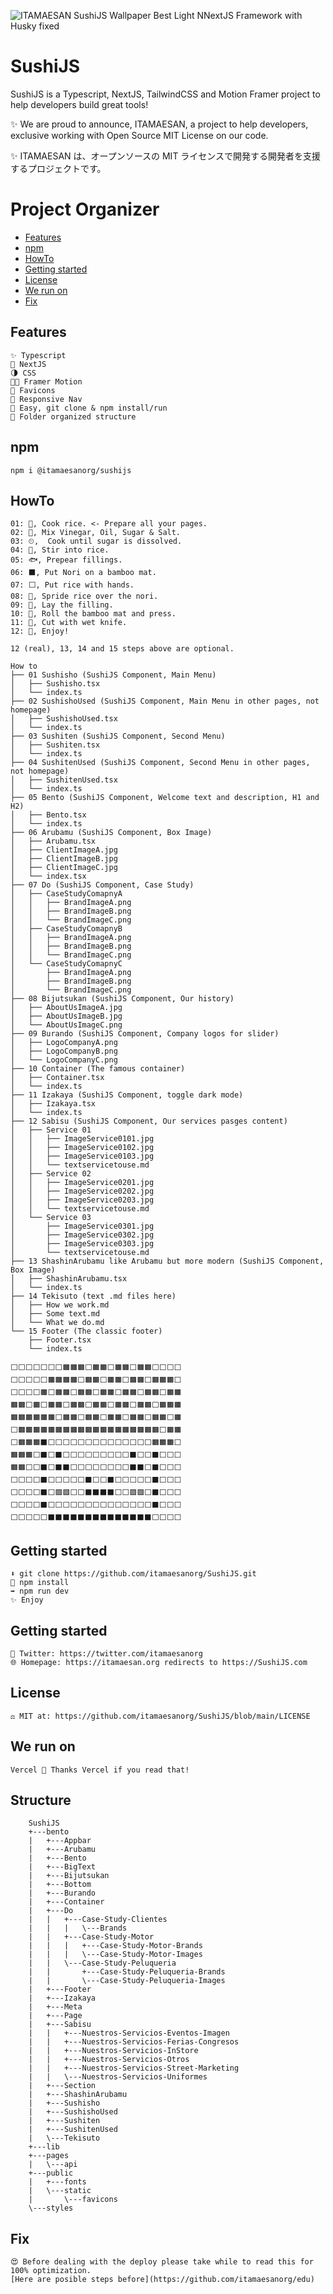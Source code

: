 ![ITAMAESAN SushiJS Wallpaper Best Light NNextJS Framework with Husky fixed](https://user-images.githubusercontent.com/5947268/185643867-81854585-1f24-470e-9836-2a8b9c62c8dd.png)

# SushiJS

SushiJS is a Typescript, NextJS, TailwindCSS and Motion Framer project to help developers build great tools!

✨ We are proud to announce, ITAMAESAN, a project to help developers, exclusive working with Open Source MIT License on our code.

✨ ITAMAESAN は、オープンソースの MIT ライセンスで開発する開発者を支援するプロジェクトです。

# Project Organizer

- [Features](#features)
- [npm](#npm)
- [HowTo](#HowTo)
- [Getting started](#getting-started)
- [License](#license)
- [We run on](#we-run-on)
- [Fix](#ix)

## Features

    ✨ Typescript
    📘 NextJS
    🌗 CSS
    😶‍🌫️ Framer Motion
    🦄 Favicons
    📱 Responsive Nav
    🍱 Easy, git clone & npm install/run
    🎉 Folder organized structure

## npm

    npm i @itamaesanorg/sushijs

## HowTo

    01: 🍚, Cook rice. <- Prepare all your pages.
    02: 🧂, Mix Vinegar, Oil, Sugar & Salt.
    03: ⏲,  Cook until sugar is dissolved.
    04: 🥣, Stir into rice.
    05: 🐟, Prepear fillings.
    06: ⬛️, Put Nori on a bamboo mat.
    07: ⬜️, Put rice with hands.
    08: 🔲, Spride rice over the nori.
    09: 🥓, Lay the filling.
    10: 🎋, Roll the bamboo mat and press.
    11: 🔪, Cut with wet knife.
    12: 🍣, Enjoy!

    12 (real), 13, 14 and 15 steps above are optional.

    How to
    ├── 01 Sushisho (SushiJS Component, Main Menu)
    │   ├── Sushisho.tsx
    │   └── index.ts
    ├── 02 SushishoUsed (SushiJS Component, Main Menu in other pages, not homepage)
    │   ├── SushishoUsed.tsx
    │   └── index.ts
    ├── 03 Sushiten (SushiJS Component, Second Menu)
    │   ├── Sushiten.tsx
    │   └── index.ts
    ├── 04 SushitenUsed (SushiJS Component, Second Menu in other pages, not homepage)
    │   ├── SushitenUsed.tsx
    │   └── index.ts
    ├── 05 Bento (SushiJS Component, Welcome text and description, H1 and H2)
    │   ├── Bento.tsx
    │   └── index.ts
    ├── 06 Arubamu (SushiJS Component, Box Image)
    │   ├── Arubamu.tsx
    │   ├── ClientImageA.jpg
    │   ├── ClientImageB.jpg
    │   ├── ClientImageC.jpg
    │   └── index.tsx
    ├── 07 Do (SushiJS Component, Case Study)
    │   ├── CaseStudyComapnyA
    │   │   ├── BrandImageA.png
    │   │   ├── BrandImageB.png
    │   │   └── BrandImageC.png
    │   ├── CaseStudyComapnyB
    │   │   ├── BrandImageA.png
    │   │   ├── BrandImageB.png
    │   │   └── BrandImageC.png
    │   └── CaseStudyComapnyC
    │       ├── BrandImageA.png
    │       ├── BrandImageB.png
    │       └── BrandImageC.png
    ├── 08 Bijutsukan (SushiJS Component, Our history)
    │   ├── AboutUsImageA.jpg
    │   ├── AboutUsImageB.jpg
    │   └── AboutUsImageC.png
    ├── 09 Burando (SushiJS Component, Company logos for slider)
    │   ├── LogoCompanyA.png
    │   ├── LogoCompanyB.png
    │   └── LogoCompanyC.png
    ├── 10 Container (The famous container)
    │   ├── Container.tsx
    │   └── index.ts
    ├── 11 Izakaya (SushiJS Component, toggle dark mode)
    │   ├── Izakaya.tsx
    │   └── index.ts
    ├── 12 Sabisu (SushiJS Component, Our services pasges content)
    │   ├── Service 01
    │   │   ├── ImageService0101.jpg
    │   │   ├── ImageService0102.jpg
    │   │   ├── ImageService0103.jpg
    │   │   └── textservicetouse.md
    │   ├── Service 02
    │   │   ├── ImageService0201.jpg
    │   │   ├── ImageService0202.jpg
    │   │   ├── ImageService0203.jpg
    │   │   └── textservicetouse.md
    │   └── Service 03
    │       ├── ImageService0301.jpg
    │       ├── ImageService0302.jpg
    │       ├── ImageService0303.jpg
    │       └── textservicetouse.md
    ├── 13 ShashinArubamu like Arubamu but more modern (SushiJS Component, Box Image)
    │   ├── ShashinArubamu.tsx
    │   └── index.ts
    ├── 14 Tekisuto (text .md files here)
    │   ├── How we work.md
    │   ├── Some text.md
    │   └── What we do.md
    └── 15 Footer (The classic footer)
        ├── Footer.tsx
        └── index.ts

    ⬜⬜⬜⬜⬜⬜⬜🟧🟧🟧⬜🟧🟧⬜🟧🟧⬜🟧🟧⬜⬜⬜⬜
    ⬜⬜⬜⬜⬜🟧🟧🟧🟧⬜🟧🟧⬜🟧🟧⬜🟧🟧⬜🟧🟧🟧⬜
    ⬜⬜⬜⬜🟧⬜🟧🟧⬜🟧🟧⬜🟧🟧⬜🟧🟧⬜🟧🟧⬜🟧🟧
    🟧🟧⬜🟧⬜🟧🟧⬜🟧🟧⬜🟧🟧⬜🟧🟧⬜🟧🟧⬜🟧🟧🟧
    🟧🟧🟧🟧🟧🟧⬜🟧🟧⬜🟧🟧⬜🟧🟧⬜🟧🟧⬜🟧🟧⬜🟧
    ⬜🟧🟧🟧🟧🟧🟧🟧🟧🟧🟧🟧🟧🟧🟧🟧🟧🟧🟧🟧⬜🟧🟧
    ⬜🟧🟧🟧⬛⬜⬜⬜⬜⬜⬜⬜⬜⬜⬜⬜⬜⬜⬜🟧🟧🟧⬜
    🟧🟧🟧⬜⬛⬜⬛⬜⬜⬜⬜⬜⬜⬜⬜⬜⬛⬜⬜⬛⬜⬜⬜
    🟧🟧⬜⬜⬛⬜⬛⬛⬜⬜⬜⬜⬜⬜⬜⬜⬛⬛⬜⬛⬜⬜⬜
    ⬜⬜⬜⬜⬛⬜⬜⬜⬜⬜⬛⬜⬜⬛⬜⬜⬜⬜⬜⬛⬜⬜⬜
    ⬜⬜⬜⬜⬛⬜🟪🟪⬜⬜⬛⬛⬛⬛⬜⬜🟪🟪⬜⬛⬜⬜⬜
    ⬜⬜⬜⬜⬛⬜⬜⬜⬜⬜⬜⬜⬜⬜⬜⬜⬜⬜⬜⬛⬜⬜⬜
    ⬜⬜⬜⬜⬜⬛⬛⬛⬛⬛⬛⬛⬛⬛⬛⬛⬛⬛⬛⬜⬜⬜⬜

## Getting started

    ⬇️ git clone https://github.com/itamaesanorg/SushiJS.git
    🔄 npm install
    ➡️ npm run dev
    ✨ Enjoy

## Getting started

    🐣 Twitter: https://twitter.com/itamaesanorg
    🌐 Homepage: https://itamaesan.org redirects to https://SushiJS.com

## License

    ⚖️ MIT at: https://github.com/itamaesanorg/SushiJS/blob/main/LICENSE

## We run on

    Vercel 🍣 Thanks Vercel if you read that!
    
## Structure

        SushiJS
        +---bento
        |   +---Appbar
        |   +---Arubamu
        |   +---Bento
        |   +---BigText
        |   +---Bijutsukan
        |   +---Bottom
        |   +---Burando
        |   +---Container
        |   +---Do
        |   |   +---Case-Study-Clientes
        |   |   |   \---Brands
        |   |   +---Case-Study-Motor
        |   |   |   +---Case-Study-Motor-Brands
        |   |   |   \---Case-Study-Motor-Images
        |   |   \---Case-Study-Peluqueria
        |   |       +---Case-Study-Peluqueria-Brands
        |   |       \---Case-Study-Peluqueria-Images
        |   +---Footer
        |   +---Izakaya
        |   +---Meta
        |   +---Page
        |   +---Sabisu
        |   |   +---Nuestros-Servicios-Eventos-Imagen
        |   |   +---Nuestros-Servicios-Ferias-Congresos
        |   |   +---Nuestros-Servicios-InStore
        |   |   +---Nuestros-Servicios-Otros
        |   |   +---Nuestros-Servicios-Street-Marketing
        |   |   \---Nuestros-Servicios-Uniformes
        |   +---Section
        |   +---ShashinArubamu
        |   +---Sushisho
        |   +---SushishoUsed
        |   +---Sushiten
        |   +---SushitenUsed
        |   \---Tekisuto
        +---lib
        +---pages
        |   \---api
        +---public
        |   +---fonts
        |   \---static
        |       \---favicons
        \---styles


## Fix

    😍 Before dealing with the deploy please take while to read this for 100% optimization.
    [Here are posible steps before](https://github.com/itamaesanorg/edu)

